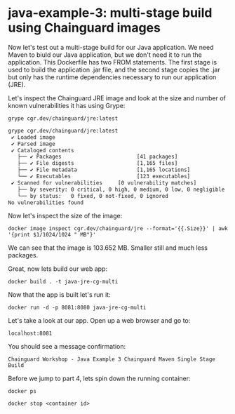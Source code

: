 # java-example-3: multi-stage build using Chainguard images
Now let's test out a multi-stage build for our Java application. We need Maven to biuld our Java application, but we don't need it to run the application. This Dockerfile has two FROM statements. The first stage is used to build the application .jar file, and the second stage copies the .jar but only has the runtime dependencies necessary to run our application (JRE).

Let's inspect the Chainguard JRE image and look at the size and number of known vulnerabilities it has using Grype:

`grype cgr.dev/chainguard/jre:latest`

```bash
grype cgr.dev/chainguard/jre:latest
 ✔ Loaded image                                                                                                        cgr.dev/chainguard/jre:latest
 ✔ Parsed image                                                              sha256:6f6d5e026f0815dd0b367b44a4de075cf3d5ad61b240e9111ef2fa63ef150fa6
 ✔ Cataloged contents                                                               c8bc8f8ce849774ec0efac51e15e7d27918797cebb6daa23e690f48d06429073
   ├── ✔ Packages                        [41 packages]
   ├── ✔ File digests                    [1,165 files]
   ├── ✔ File metadata                   [1,165 locations]
   └── ✔ Executables                     [123 executables]
 ✔ Scanned for vulnerabilities     [0 vulnerability matches]
   ├── by severity: 0 critical, 0 high, 0 medium, 0 low, 0 negligible
   └── by status:   0 fixed, 0 not-fixed, 0 ignored
No vulnerabilities found
```

Now let's inspect the size of the image:

`docker image inspect cgr.dev/chainguard/jre --format='{{.Size}}' | awk '{print $1/1024/1024 " MB"}'`

We can see that the image is 103.652 MB. Smaller still and much less packages.

Great, now lets build our web app:

`docker build . -t java-jre-cg-multi`

Now that the app is built let's run it:

`docker run -d -p 8081:8080 java-jre-cg-multi`

Let's take a look at our app. Open up a web browser and go to:

`localhost:8081`

You should see a message confirmation:

`Chainguard Workshop - Java Example 3 Chainguard Maven Single Stage Build`

Before we jump to part 4, lets spin down the running container:

`docker ps`

`docker stop <container id>`